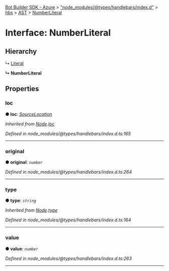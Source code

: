 [Bot Builder SDK - Azure](../README.md) > ["node_modules/@types/handlebars/index.d"](../modules/_node_modules__types_handlebars_index_d_.md) > [hbs](../modules/_node_modules__types_handlebars_index_d_.hbs.md) > [AST](../modules/_node_modules__types_handlebars_index_d_.hbs.ast.md) > [NumberLiteral](../interfaces/_node_modules__types_handlebars_index_d_.hbs.ast.numberliteral.md)



# Interface: NumberLiteral

## Hierarchy


↳  [Literal](_node_modules__types_handlebars_index_d_.hbs.ast.literal.md)

**↳ NumberLiteral**








## Properties
<a id="loc"></a>

###  loc

**●  loc**:  *[SourceLocation](_node_modules__types_handlebars_index_d_.hbs.ast.sourcelocation.md)* 

*Inherited from [Node](_node_modules__types_handlebars_index_d_.hbs.ast.node.md).[loc](_node_modules__types_handlebars_index_d_.hbs.ast.node.md#loc)*

*Defined in node_modules/@types/handlebars/index.d.ts:165*





___

<a id="original"></a>

###  original

**●  original**:  *`number`* 

*Defined in node_modules/@types/handlebars/index.d.ts:264*





___

<a id="type"></a>

###  type

**●  type**:  *`string`* 

*Inherited from [Node](_node_modules__types_handlebars_index_d_.hbs.ast.node.md).[type](_node_modules__types_handlebars_index_d_.hbs.ast.node.md#type)*

*Defined in node_modules/@types/handlebars/index.d.ts:164*





___

<a id="value"></a>

###  value

**●  value**:  *`number`* 

*Defined in node_modules/@types/handlebars/index.d.ts:263*





___


